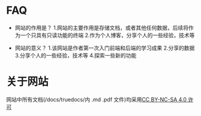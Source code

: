# FAQ 
- 网站的作用是？ 
1.网站的主要作用是存储文档，或者其他任何数据，后续将作为一个只具有只读功能的终端 
2.作为个人博客，分享个人的一些经验，技术等 

- 网站的意义？ 
1.该网站是作者第一次入门前端和后端的学习成果 
2.分享的数据 
3.分享个人的一些经验，技术等 
4.探索一些新的功能 

# 关于网站 
网站中所有文档(/docs/truedocs/内 .md .pdf 文件)均采用[CC BY-NC-SA 4.0 许可](https://creativecommons.org/licenses/by-nc/4.0/legalcode.txt) 
